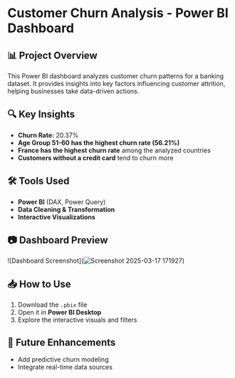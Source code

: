 # Customer Churn Analysis - Power BI Dashboard

## 📊 Project Overview  
This Power BI dashboard analyzes customer churn patterns for a banking dataset. It provides insights into key factors influencing customer attrition, helping businesses take data-driven actions.

## 🔍 Key Insights  
- **Churn Rate:** 20.37%  
- **Age Group 51-60 has the highest churn rate (56.21%)**  
- **France has the highest churn rate** among the analyzed countries  
- **Customers without a credit card** tend to churn more  

## 🛠️ Tools Used  
- **Power BI** (DAX, Power Query)  
- **Data Cleaning & Transformation**  
- **Interactive Visualizations**  

## 📷 Dashboard Preview  
![Dashboard Screenshot](![Screenshot 2025-03-17 171927](https://github.com/user-attachments/assets/5427faea-411c-498f-aeeb-6a0ab5b2617f))  

## 📥 How to Use  
1. Download the `.pbix` file  
2. Open it in **Power BI Desktop**  
3. Explore the interactive visuals and filters  

## 🚀 Future Enhancements  
- Add predictive churn modeling  
- Integrate real-time data sources  


